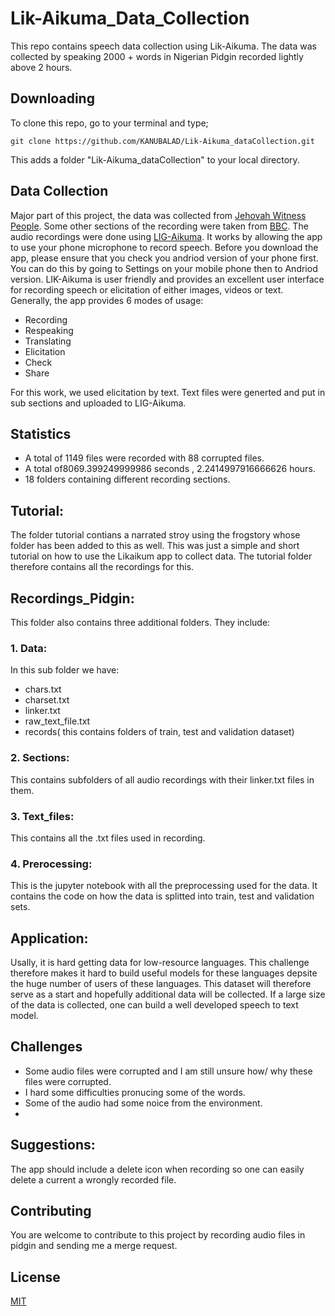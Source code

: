 # Lik-Aikuma_Data_Collection
This repo contains speech data collection using Lik-Aikuma. The data was collected by speaking 2000 + words in Nigerian Pidgin recorded lightly above 2 hours.

## Downloading

To clone this repo, go to your terminal and type;

```git
git clone https://github.com/KANUBALAD/Lik-Aikuma_dataCollection.git
```

This adds a folder "Lik-Aikuma_dataCollection" to your local directory.

## Data Collection
Major part of this project, the data was collected from [Jehovah Witness People](https://www.jw.org/pcm/wetin-we-get/different-different-book). Some other sections of the recording were taken from [BBC](https://www.bbc.com/pidgin). The audio recordings were done using [LIG-Aikuma](https://lig-aikuma.imag.fr/tutorial/). It works by allowing the app to use your phone microphone to record speech. Before you download the app, please ensure that you check you andriod version of your phone first. You can do this by going to Settings on your mobile phone then to Andriod version. 
LIK-Aikuma is user friendly and provides an excellent user interface for recording speech or elicitation of either images, videos or text. Generally, the app provides 6 modes of usage:

- Recording
- Respeaking
- Translating
- Elicitation
- Check
- Share

For this work, we used elicitation by text. Text files were generted and put in sub sections and uploaded to LIG-Aikuma.

## Statistics

- A total of 1149 files were recorded with 88 corrupted files.
- A total of8069.399249999986  seconds ,  2.2414997916666626  hours.
- 18 folders containing different recording sections. 


## Tutorial:

The folder tutorial contians a narrated stroy using the frogstory whose folder has been added to this as well. This was just a simple and short tutorial on how to use the Likaikum app to collect data. The tutorial folder therefore contains all the recordings for this.

## Recordings_Pidgin:
This folder also contains  three additional folders. They include:

### 1. Data: 

In this sub folder we have:

- chars.txt
- charset.txt
- linker.txt
- raw_text_file.txt
- records( this contains folders of train, test and validation dataset)


### 2. Sections:

This contains subfolders of all audio recordings with their linker.txt files in them.

### 3. Text_files:

This contains all the .txt files used in recording.


### 4. Prerocessing:
This is the jupyter notebook with all the preprocessing used for the data. It contains the code on how the data is splitted into train, test and validation sets.


##  Application:

Usally, it is hard getting data for low-resource languages. This challenge therefore makes it hard to build useful models for  these languages depsite the huge number of users of these languages. This dataset will therefore serve as a start and hopefully additional data will be collected. If a large size of the data is collected, one can build a well developed speech to text model.


## Challenges

- Some audio files were corrupted and I am still unsure how/ why these files were corrupted.
- I hard some difficulties pronucing some of the words.
- Some of the audio had some noice from the environment.
-

## Suggestions:

The app should include a delete icon when recording so one can easily delete a current a wrongly recorded file.

## Contributing
You are welcome to contribute to this project by recording audio files in pidgin and sending me a merge request.


## License

[MIT](https://choosealicense.com/licenses/mit/)


